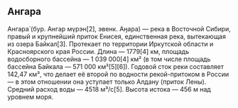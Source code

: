 ## Ангара

Ангара́ (бур. Ангар мүрэн[2], эвенк. Аӈара) — река в Восточной Сибири, правый и крупнейший приток Енисея, единственная река, вытекающая из озера Байкал[3]. Протекает по территории Иркутской области и Красноярского края России. Длина — 1779[4] км, площадь водосборного бассейна — 1 039 000[4] км² (в том числе площадь бассейна Байкала — 571 000 км²[5][6]). Годовой сток реки составляет 142,47 км³, что делает её второй по водности рекой-притоком в России — в этом отношении она уступает только Алдану (приток Лены). Средний расход воды — 4518 м³/с[5]. Высота истока — 456 м над уровнем моря.